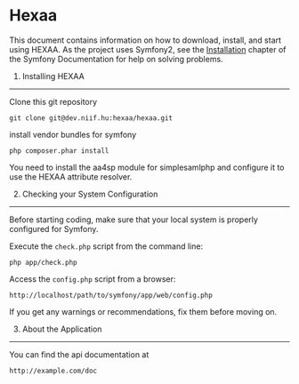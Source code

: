 Hexaa
========================
This document contains information on how to download, install, and start
using HEXAA. As the project uses Symfony2, see the [Installation][1]
chapter of the Symfony Documentation for help on solving problems.

1) Installing HEXAA
----------------------------------

Clone this git repository

    git clone git@dev.niif.hu:hexaa/hexaa.git
    
install vendor bundles for symfony
    
    php composer.phar install
    

You need to install the aa4sp module for simplesamlphp and configure it to use the HEXAA attribute resolver.

2) Checking your System Configuration
-------------------------------------

Before starting coding, make sure that your local system is properly
configured for Symfony.

Execute the `check.php` script from the command line:

    php app/check.php

Access the `config.php` script from a browser:

    http://localhost/path/to/symfony/app/web/config.php

If you get any warnings or recommendations, fix them before moving on.

3) About the Application
--------------------------------

You can find the api documentation at

    http://example.com/doc

[1]:  http://symfony.com/doc/2.1/book/installation.html